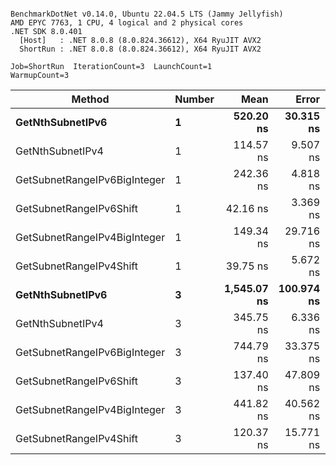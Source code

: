 ```

BenchmarkDotNet v0.14.0, Ubuntu 22.04.5 LTS (Jammy Jellyfish)
AMD EPYC 7763, 1 CPU, 4 logical and 2 physical cores
.NET SDK 8.0.401
  [Host]   : .NET 8.0.8 (8.0.824.36612), X64 RyuJIT AVX2
  ShortRun : .NET 8.0.8 (8.0.824.36612), X64 RyuJIT AVX2

Job=ShortRun  IterationCount=3  LaunchCount=1  
WarmupCount=3  

```
| Method                       | Number | Mean        | Error      | StdDev   | Min         | Max         | Gen0   | Allocated |
|----------------------------- |------- |------------:|-----------:|---------:|------------:|------------:|-------:|----------:|
| **GetNthSubnetIPv6**             | **1**      |   **520.20 ns** |  **30.315 ns** | **1.662 ns** |   **519.19 ns** |   **522.11 ns** | **0.0076** |     **696 B** |
| GetNthSubnetIPv4             | 1      |   114.57 ns |   9.507 ns | 0.521 ns |   114.03 ns |   115.06 ns | 0.0019 |     160 B |
| GetSubnetRangeIPv6BigInteger | 1      |   242.36 ns |   4.818 ns | 0.264 ns |   242.15 ns |   242.66 ns | 0.0048 |     432 B |
| GetSubnetRangeIPv6Shift      | 1      |    42.16 ns |   3.369 ns | 0.185 ns |    41.95 ns |    42.31 ns | 0.0019 |     160 B |
| GetSubnetRangeIPv4BigInteger | 1      |   149.34 ns |  29.716 ns | 1.629 ns |   148.19 ns |   151.20 ns | 0.0024 |     208 B |
| GetSubnetRangeIPv4Shift      | 1      |    39.75 ns |   5.672 ns | 0.311 ns |    39.44 ns |    40.07 ns | 0.0021 |     176 B |
| **GetNthSubnetIPv6**             | **3**      | **1,545.07 ns** | **100.974 ns** | **5.535 ns** | **1,541.30 ns** | **1,551.42 ns** | **0.0248** |    **2168 B** |
| GetNthSubnetIPv4             | 3      |   345.75 ns |   6.336 ns | 0.347 ns |   345.45 ns |   346.13 ns | 0.0057 |     480 B |
| GetSubnetRangeIPv6BigInteger | 3      |   744.79 ns |  33.375 ns | 1.829 ns |   743.12 ns |   746.74 ns | 0.0153 |    1296 B |
| GetSubnetRangeIPv6Shift      | 3      |   137.40 ns |  47.809 ns | 2.621 ns |   135.74 ns |   140.42 ns | 0.0057 |     480 B |
| GetSubnetRangeIPv4BigInteger | 3      |   441.82 ns |  40.562 ns | 2.223 ns |   440.29 ns |   444.37 ns | 0.0072 |     624 B |
| GetSubnetRangeIPv4Shift      | 3      |   120.37 ns |  15.771 ns | 0.864 ns |   119.50 ns |   121.23 ns | 0.0062 |     528 B |

